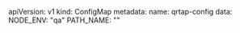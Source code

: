 apiVersion: v1
kind: ConfigMap
metadata:
  name: qrtap-config
data:
  NODE_ENV: "qa"
  PATH_NAME: ""